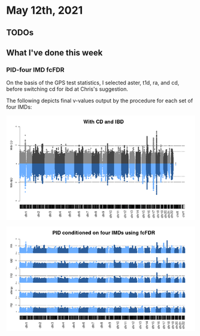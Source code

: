 # May 12th, 2021

## TODOs


## What I've done this week

### PID-four IMD fcFDR

On the basis of the GPS test statistics, I selected aster, t1d, ra, and cd, before switching cd for ibd at Chris's suggestion.

The following depicts final v-values output by the procedure for each set of four IMDs:

![](/images/120521/ibd_vs_non_ibd.png)


![](/images/120521/pid_four_imd_small.png)
